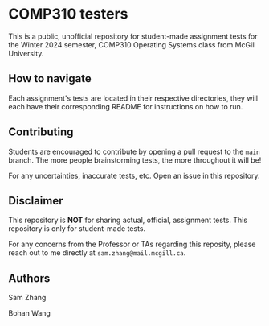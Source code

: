 # COMP310 testers

This is a public, unofficial repository for student-made assignment tests for the Winter 2024 semester, COMP310 Operating Systems class from McGill University.

## How to navigate

Each assignment's tests are located in their respective directories, they will each have their corresponding README for instructions on how to run.

## Contributing

Students are encouraged to contribute by opening a pull request to the `main` branch. The more people brainstorming tests, the more throughout it will be!

For any uncertainties, inaccurate tests, etc. Open an issue in this repository.

## Disclaimer

This repository is **NOT** for sharing actual, official, assignment tests. This repository is only for student-made tests.

For any concerns from the Professor or TAs regarding this reposity, please reach out to me directly at `sam.zhang@mail.mcgill.ca`.

## Authors

Sam Zhang

Bohan Wang

